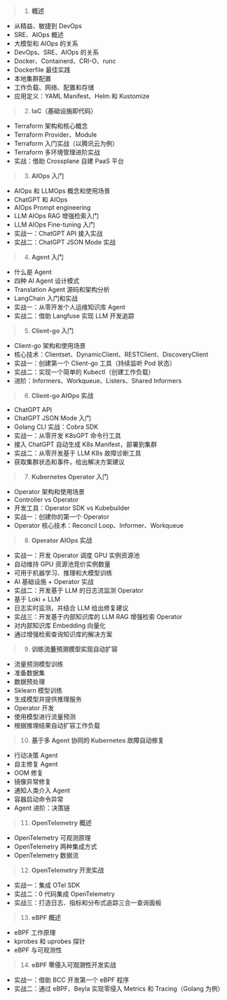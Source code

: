 

> 1. **概述**
-   从精益、敏捷到 DevOps
-   SRE、AIOps 概述
-   大模型和 AIOps 的关系
-   DevOps、SRE、AIOps 的关系
-   Docker、Containerd、CRI-O、runc
-   Dockerfile 最佳实践
-   本地集群配置
-   工作负载、网络、配置和存储
-   应用定义：YAML Manifest、Helm 和 Kustomize

> 2. **IaC（基础设施即代码）**
-   Terraform 架构和核心概念
-   Terraform Provider、Module
-   Terraform 入门实战（以腾讯云为例）
-   Terraform 多环境管理进阶实战
-   实战：借助 Crossplane 自建 PaaS 平台

> 3. **AIOps 入门**
-   AIOps 和 LLMOps 概念和使用场景
-   ChatGPT 和 AIOps
-   AIOps Prompt engineering
-   LLM AIOps RAG 增强检索入门
-   LLM AIOps Fine-tuning 入门
-   实战一：ChatGPT API 接入实战
-   实战二：ChatGPT JSON Mode 实战

> 4. **Agent 入门**
-   什么是 Agent
-   四种 AI Agent 设计模式
-   Translation Agent 源码和架构分析
-   LangChain 入门和实战
-   实战一：从零开发个人运维知识库 Agent
-   实战二：借助 Langfuse 实现 LLM 开发追踪

> 5. **Client-go 入门**
-   Client-go 架构和使用场景
-   核心技术：Clientset、DynamicClient、RESTClient、DiscoveryClient
-   实战一：创建第一个 Client-go 工具（持续监听 Pod 状态）
-   实战二：实现一个简单的 Kubectl（创建工作负载）
-   进阶：Informers、Workqueue、Listers、Shared Informers

> 6. **Client-go AIOps 实战**
-   ChatGPT API
-   ChatGPT JSON Mode 入门
-   Golang CLI 实战：Cobra SDK
-   实战一：从零开发 K8sGPT 命令行工具
  - 接入 ChatGPT 自动生成 K8s Manifest，部署到集群
-   实战二：从零开发基于 LLM K8s 故障诊断工具
  - 获取集群状态和事件，给出解决方案建议

> 7. **Kubernetes Operator 入门**
-   Operator 架构和使用场景
-   Controller vs Operator
-   开发工具：Operator SDK vs Kubebuilder
-   实战一：创建你的第一个 Operator
-   Operator 核心技术：Reconcil Loop、Informer、Workqueue

> 8. **Operator AIOps 实战**
-   实战一：开发 Operator 调度 GPU 实例资源池
  - 自动维持 GPU 资源池竞价实例数量
  - 可用于机器学习、推理和大模型训练
  - AI 基础设施 + Operator 实战
-   实战二：开发基于 LLM 的日志流监测 Operator
  - 基于 Loki + LLM
  - 日志实时监测，并结合 LLM 给出修复建议
-   实战三：开发基于内部知识库的 LLM RAG 增强检索 Operator
  - 对内部知识库 Embedding 向量化
  - 通过增强检索查询知识库的解决方案

> 9. **训练流量预测模型实现自动扩容**
-   流量预测模型训练
  - 准备数据集
  - 数据预处理
  - Sklearn 模型训练
  - 生成模型并提供推理服务
-   Operator 开发
  - 使用模型进行流量预测
  - 根据推理结果自动扩容工作负载

> 10. **基于多 Agent 协同的 Kubernetes 故障自动修复**
-   行动决策 Agent
-   自主修复 Agent
  - OOM 修复
  - 镜像异常修复
-   通知人类介入 Agent
  - 容器启动命令异常
-   Agent 进阶：决策链

> 11. **OpenTelemetry 概述**
-   OpenTelemetry 可观测原理
-   OpenTelemetry 两种集成方式
-   OpenTelemetry 数据流

> 12. **OpenTelemetry 开发实战**
-   实战一：集成 OTel SDK
-   实战二：0 代码集成 OpenTelemetry
-   实战三：打造日志、指标和分布式追踪三合一查询面板

> 13. **eBPF 概述**
-   eBPF 工作原理
-   kprobes 和 uprobes 探针
-   eBPF 与可观测性

> 14. **eBPF 零侵入可观测性开发实战**
-   实战一：借助 BCC 开发第一个 eBPF 程序
-   实战二：通过 eBPF、Beyla 实现零侵入 Metrics 和 Tracing（Golang 为例）
